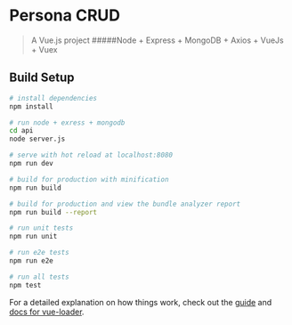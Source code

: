 # Persona CRUD

> A Vue.js project
#####Node + Express + MongoDB + Axios + VueJs + Vuex  

## Build Setup

``` bash
# install dependencies
npm install

# run node + exress + mongodb
cd api
node server.js

# serve with hot reload at localhost:8080
npm run dev

# build for production with minification
npm run build

# build for production and view the bundle analyzer report
npm run build --report

# run unit tests
npm run unit

# run e2e tests
npm run e2e

# run all tests
npm test
```

For a detailed explanation on how things work, check out the [guide](http://vuejs-templates.github.io/webpack/) and [docs for vue-loader](http://vuejs.github.io/vue-loader).
